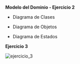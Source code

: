 **Modelo del Dominio - Ejercicio 2**

- Diagrama de Clases

- Diagrama de Objetos

- Diagrama de Estados

**Ejercicio 3**

![ejercicio_3](https://github.com/user-attachments/assets/09e46452-4315-4970-bd01-beeca563867e)
